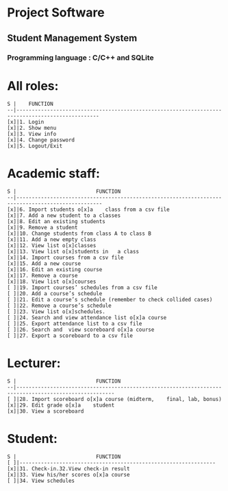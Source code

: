# Project Software
## Student Management System
### Programming language : C/C++ and SQLite
# All roles:
	S |    FUNCTION 		
	--|-------------------------------------------------------------------------------------------------
  	[x]|1. Login 		
	[x]|2. Show menu
	[x]|3. View info 		
	[x]|4. Change password 	
	[x]|5. Logout/Exit 		
# Academic staff:
	S |   						 FUNCTION 								
	--|--------------------------------------------------------------------------------------------------
	[x]|6. Import students o[x]a	class from a csv file 					
	[x]|7. Add a new student to	a classes								
	[x]|8. Edit	an existing	students 									
	[x]|9. Remove a student 											
	[x]|10. Change students	from class A to	class B 					
	[x]|11. Add	a new empty class 										
	[x]|12. View list o[x]classes 										
	[x]|13. View list o[x]students in	a class 						
	[x]|14. Import courses from	a csv file 								
	[x]|15. Add	a new course 											
	[x]|16. Edit an	existing course 									
	[x]|17. Remove a course 											
	[x]|18. View list o[x]courses 										
	[ ]|19. Import courses’ schedules from a csv file 					
	[ ]|20. Add	a course’s schedule 									
	[ ]|21. Edit a course’s schedule (remember to check	collided cases) 
	[ ]|22. Remove a course’s schedule 									
	[ ]|23. View list o[x]schedules. 									
	[ ]|24. Search and view attendance list	o[x]a course 				
	[ ]|25. Export attendance list to a	csv	file 						
	[ ]|26. Search and	view scoreboard o[x]a course 					
	[ ]|27. Export a scoreboard	to a csv file 							
# Lecturer:
	S |   						 FUNCTION 								
	--|------------------------------------------------------------------------------------------------------
	[ ]|28. Import scoreboard o[x]a course (midterm,	final, lab, bonus) 	
	[x]|29. Edit grade o[x]a	student 									
	[x]|30. View a scoreboard 											
# Student:
	S |   						 FUNCTION 								
	[ ]|----------------------------------------------------------------
	[x]|31. Check-in.32.View check-in result 							
	[x]|33. View his/her scores o[x]a course 							
	[ ]|34. View schedules 												